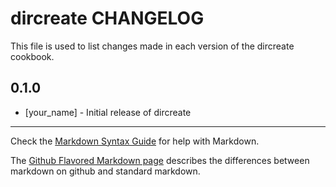 # dircreate CHANGELOG

This file is used to list changes made in each version of the dircreate cookbook.

## 0.1.0
- [your_name] - Initial release of dircreate

- - -
Check the [Markdown Syntax Guide](http://daringfireball.net/projects/markdown/syntax) for help with Markdown.

The [Github Flavored Markdown page](http://github.github.com/github-flavored-markdown/) describes the differences between markdown on github and standard markdown.
